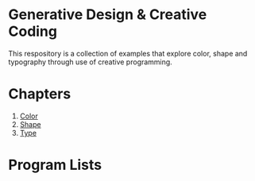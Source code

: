# Generative Design & Creative Coding

This respository is a collection of examples that explore color, shape and typography through use of creative programming.

# Chapters

1. [Color](01_Colors/)
2. [Shape](02_Shape/)
3. [Type](03_Typography/)

# Program Lists
